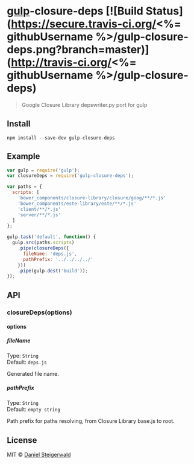# [gulp](http://gulpjs.com)-closure-deps [![Build Status](https://secure.travis-ci.org/<%= githubUsername %>/gulp-closure-deps.png?branch=master)](http://travis-ci.org/<%= githubUsername %>/gulp-closure-deps)

> Google Closure Library depswriter.py port for gulp


## Install

```
npm install --save-dev gulp-closure-deps
```


## Example

```js
var gulp = require('gulp');
var closureDeps = require('gulp-closure-deps');

var paths = {
  scripts: [
    'bower_components/closure-library/closure/goog/**/*.js'
    'bower_components/este-library/este/**/*.js'
    'client/**/*.js'
    'server/**/*.js'
  ]
};

gulp.task('default', function() {
  gulp.src(paths.scripts)
    .pipe(closureDeps({
      fileName: 'deps.js',
      pathPrefix: '../../../../'
    }))
    .pipe(gulp.dest('build'));
});
```

## API

### closureDeps(options)

#### options

##### fileName

Type: `String`  
Default: `deps.js`

Generated file name.

##### pathPrefix

Type: `String`  
Default: `empty string`

Path prefix for paths resolving, from Closure Library base.js to root.

## License

MIT © [Daniel Steigerwald](https://github.com/steida)
